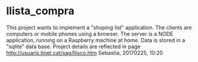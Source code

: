 # llista_compra
This project wants to implement a "shoping list" application.
The clients are computers or mobile phones using a browser.
The server is a NODE application, running on a Raspberry machine at home.
Data is stored in a "sqlite" data base.
Project details are reflected in page http://usuaris.tinet.cat/sag/llisco.htm
Sebastia, 20170225, 10:20


